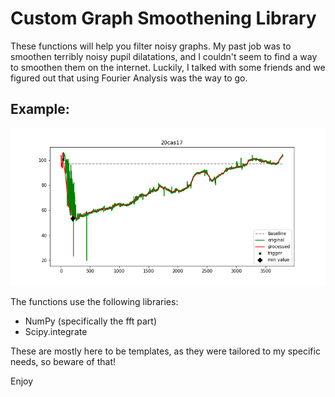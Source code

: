 # Custom Graph Smoothening Library

These functions will help you filter noisy graphs. 
My past job was to smoothen terribly noisy pupil dilatations, and I couldn't seem to find a 
way to smoothen them on the internet. Luckily, I talked with some friends and we figured out that using
Fourier Analysis was the way to go. 

## Example:
![](images/ex_1.png)

The functions use the following libraries:
- NumPy (specifically the fft part)
- Scipy.integrate

These are mostly here to be templates, as they were tailored to my specific needs, so beware of that!

Enjoy
